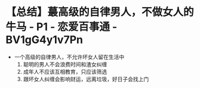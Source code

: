# 【总结】蕞高级的自律男人，不做女人的牛马 - P1 - 恋爱百事通 - BV1gG4y1v7Pn

-   一个高级的自律男人，不允许坏女人留在生活中
    1.  聪明的男人不会浪费时间和渣女纠缠
    2.  成年人不应该互相教育，只应该筛选
    3.  跟坏女人纠缠会影响财运，远离垃圾，好日子会找上门